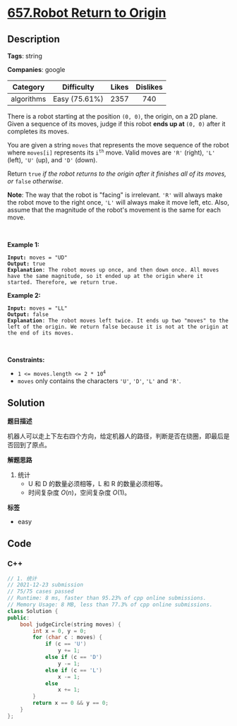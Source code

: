 # [657.Robot Return to Origin](https://leetcode.com/problems/robot-return-to-origin/description/)

## Description

**Tags**: string

**Companies**: google

|  Category  |  Difficulty   | Likes | Dislikes |
| :--------: | :-----------: | :---: | :------: |
| algorithms | Easy (75.61%) | 2357  |   740    |

<p>There is a robot starting at the position <code>(0, 0)</code>, the origin, on a 2D plane. Given a sequence of its moves, judge if this robot <strong>ends up at </strong><code>(0, 0)</code> after it completes its moves.</p>
<p>You are given a string <code>moves</code> that represents the move sequence of the robot where <code>moves[i]</code> represents its <code>i<sup>th</sup></code> move. Valid moves are <code>&#39;R&#39;</code> (right), <code>&#39;L&#39;</code> (left), <code>&#39;U&#39;</code> (up), and <code>&#39;D&#39;</code> (down).</p>
<p>Return <code>true</code><em> if the robot returns to the origin after it finishes all of its moves, or </em><code>false</code><em> otherwise</em>.</p>
<p><strong>Note</strong>: The way that the robot is &quot;facing&quot; is irrelevant. <code>&#39;R&#39;</code> will always make the robot move to the right once, <code>&#39;L&#39;</code> will always make it move left, etc. Also, assume that the magnitude of the robot&#39;s movement is the same for each move.</p>
<p>&nbsp;</p>
<p><strong class="example">Example 1:</strong></p>
<pre><code><strong>Input:</strong> moves = &quot;UD&quot;
<strong>Output:</strong> true
<strong>Explanation</strong>: The robot moves up once, and then down once. All moves have the same magnitude, so it ended up at the origin where it started. Therefore, we return true.</code></pre>
<p><strong class="example">Example 2:</strong></p>
<pre><code><strong>Input:</strong> moves = &quot;LL&quot;
<strong>Output:</strong> false
<strong>Explanation</strong>: The robot moves left twice. It ends up two &quot;moves&quot; to the left of the origin. We return false because it is not at the origin at the end of its moves.</code></pre>
<p>&nbsp;</p>
<p><strong>Constraints:</strong></p>
<ul>
  <li><code>1 &lt;= moves.length &lt;= 2 * 10<sup>4</sup></code></li>
  <li><code>moves</code> only contains the characters <code>&#39;U&#39;</code>, <code>&#39;D&#39;</code>, <code>&#39;L&#39;</code> and <code>&#39;R&#39;</code>.</li>
</ul>

## Solution

**题目描述**

机器人可以走上下左右四个方向，给定机器人的路径，判断是否在绕圈，即最后是否回到了原点。

**解题思路**

1. 统计
   - U 和 D 的数量必须相等，L 和 R 的数量必须相等。
   - 时间复杂度 $O(n)$，空间复杂度 $O(1)$。

**标签**

- easy

<!-- code start -->
## Code

### C++

```cpp
// 1. 统计
// 2021-12-23 submission
// 75/75 cases passed
// Runtime: 8 ms, faster than 95.23% of cpp online submissions.
// Memory Usage: 8 MB, less than 77.3% of cpp online submissions.
class Solution {
public:
    bool judgeCircle(string moves) {
        int x = 0, y = 0;
        for (char c : moves) {
            if (c == 'U')
                y += 1;
            else if (c == 'D')
                y -= 1;
            else if (c == 'L')
                x -= 1;
            else
                x += 1;
        }
        return x == 0 && y == 0;
    }
};
```

<!-- code end -->
